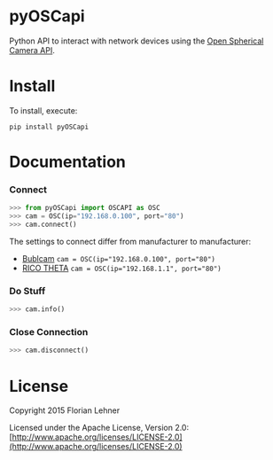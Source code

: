 pyOSCapi
========

Python API to interact with network devices using the [Open Spherical Camera API](https://developers.google.com/streetview/open-spherical-camera/).

Install
=======

To install, execute:

```
pip install pyOSCapi
```

Documentation
=============

### Connect
```python
>>> from pyOSCapi import OSCAPI as OSC
>>> cam = OSC(ip="192.168.0.100", port="80")
>>> cam.connect()
```
The settings to connect differ from manufacturer to manufacturer:

* [Bublcam](http://bublcam.com/) `cam = OSC(ip="192.168.0.100", port="80")`
* [RICO THETA](https://theta360.com)  `cam = OSC(ip="192.168.1.1", port="80")`

### Do Stuff
```python
>>> cam.info()
```
### Close Connection
```python
>>> cam.disconnect()
```

License
=======

Copyright 2015 Florian Lehner

Licensed under the Apache License, Version 2.0: [http://www.apache.org/licenses/LICENSE-2.0](http://www.apache.org/licenses/LICENSE-2.0)
